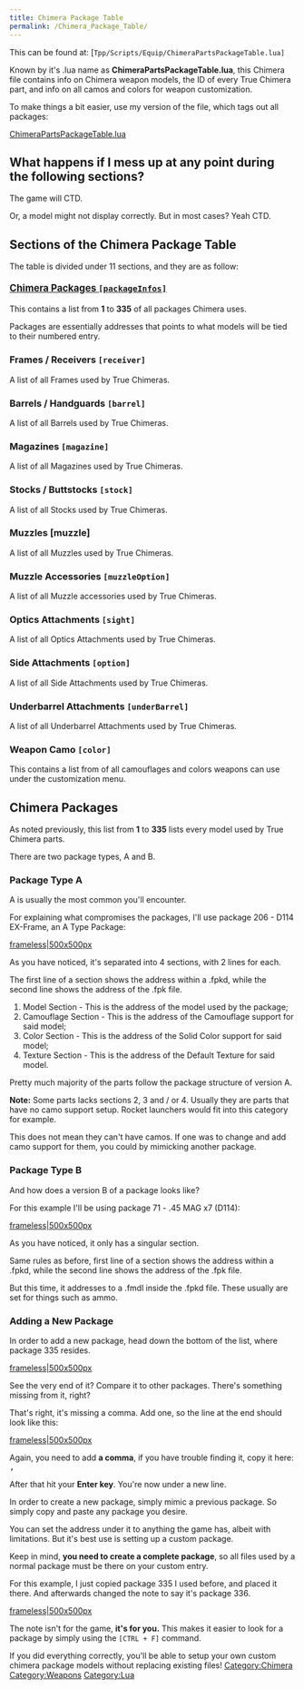 ```yaml
---
title: Chimera Package Table
permalink: /Chimera_Package_Table/
---
```


This can be found at:
\[`Tpp/Scripts/Equip/ChimeraPartsPackageTable.lua]`

Known by it's .lua name as **ChimeraPartsPackageTable.lua**, this
Chimera file contains info on Chimera weapon models, the ID of every
True Chimera part, and info on all camos and colors for weapon
customization.

To make things a bit easier, use my version of the file, which tags out
all packages:

[ChimeraPartsPackageTable.lua](https://www.mediafire.com/file/gdpgi8qhrlaaf08/ChimeraPartsPackageTable.lua/file)

## **What happens if I mess up at any point during the following sections?**

The game will CTD.

Or, a model might not display correctly. But in most cases? Yeah CTD.

## **Sections of the Chimera Package Table**

The table is divided under 11 sections, and they are as follow:

#### **<big>[Chimera Packages `[packageInfos]`](/Chimera_Package_Table#Chimera_Packages "wikilink")</big>**

This contains a list from **1** to **335** of all packages Chimera uses.

Packages are essentially addresses that points to what models will be
tied to their numbered entry.

### **Frames / Receivers `[receiver]`**

A list of all Frames used by True Chimeras.

### **Barrels / Handguards `[barrel]`**

A list of all Barrels used by True Chimeras.

### **Magazines `[magazine]`**

A list of all Magazines used by True Chimeras.

### **Stocks / Buttstocks `[stock]`**

A list of all Stocks used by True Chimeras.

### **Muzzles \[muzzle\]**

A list of all Muzzles used by True Chimeras.

### **Muzzle Accessories `[muzzleOption]`**

A list of all Muzzle accessories used by True Chimeras.

### **Optics Attachments `[sight]`**

A list of all Optics Attachments used by True Chimeras.

### **Side Attachments `[option]`**

A list of all Side Attachments used by True Chimeras.

### **Underbarrel Attachments `[underBarrel]`**

A list of all Underbarrel Attachments used by True Chimeras.

### **Weapon Camo `[color]`**

This contains a list from of all camouflages and colors weapons can use
under the customization menu.

## **Chimera Packages**

As noted previously, this list from **1** to **335** lists every model
used by True Chimera parts.

There are two package types, A and B.

### **Package Type A**

A is usually the most common you'll encounter.

For explaining what compromises the packages, I'll use package 206 -
D114 EX-Frame, an A Type Package:

[frameless|500x500px](/File:Package_Example_A.png "wikilink")

As you have noticed, it's separated into 4 sections, with 2 lines for
each.

The first line of a section shows the address within a .fpkd, while the
second line shows the address of the .fpk file.

1.  Model Section - This is the address of the model used by the
    package;
2.  Camouflage Section - This is the address of the Camouflage support
    for said model;
3.  Color Section - This is the address of the Solid Color support for
    said model;
4.  Texture Section - This is the address of the Default Texture for
    said model.

Pretty much majority of the parts follow the package structure of
version A.

**Note:** Some parts lacks sections 2, 3 and / or 4. Usually they are
parts that have no camo support setup. Rocket launchers would fit into
this category for example.

This does not mean they can't have camos. If one was to change and add
camo support for them, you could by mimicking another package.

### **Package Type B**

And how does a version B of a package looks like?

For this example I'll be using package 71 - .45 MAG x7 (D114):

[frameless|500x500px](/File:Package_Example_B.png "wikilink")

As you have noticed, it only has a singular section.

Same rules as before, first line of a section shows the address within a
.fpkd, while the second line shows the address of the .fpk file.

But this time, it addresses to a .fmdl inside the .fpkd file. These
usually are set for things such as ammo.

### **Adding a New Package**

In order to add a new package, head down the bottom of the list, where
package 335 resides.

[frameless|500x500px](/File:Adding_New_Package_1.png "wikilink")

See the very end of it? Compare it to other packages. There's something
missing from it, right?

That's right, it's missing a comma. Add one, so the line at the end
should look like this:

[frameless|500x500px](/File:Adding_New_Package_2.png "wikilink")

Again, you need to add **a comma**, if you have trouble finding it, copy
it here: <big>`,`</big>

After that hit your **Enter key**. You're now under a new line.

In order to create a new package, simply mimic a previous package. So
simply copy and paste any package you desire.

You can set the address under it to anything the game has, albeit with
limitations. But it's best use is setting up a custom package.

Keep in mind, **you need to create a complete package**, so all files
used by a normal package must be there on your custom entry.

For this example, I just copied package 335 I used before, and placed it
there. And afterwards changed the note to say it's package 336.

[frameless|500x500px](/File:Adding_New_Package_3.png "wikilink")

The note isn't for the game, **it's for you.** This makes it easier to
look for a package by simply using the `[CTRL + F]` command.

If you did everything correctly, you'll be able to setup your own custom
chimera package models without replacing existing files\!
[Category:Chimera](/Category:Chimera "wikilink")
[Category:Weapons](/Category:Weapons "wikilink")
[Category:Lua](/Category:Lua "wikilink")